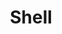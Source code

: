 ---
layout: root-directory
title: Shell
permalink: /blog/coding/shell/

enumerate_grand_children: true
---